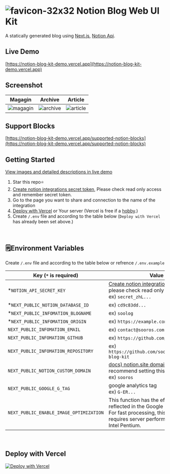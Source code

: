 # ![favicon-32x32](https://user-images.githubusercontent.com/74892930/230014114-ddbb901a-9cc6-4607-942b-0de153536ac5.png) Notion Blog Web UI Kit
A statically generated blog using [Next.js](https://github.com/vercel/next.js/), [Notion Api](https://github.com/makenotion/notion-sdk-js).

## Live Demo
[https://notion-blog-kit-demo.vercel.app](https://notion-blog-kit-demo.vercel.app)

## Screenshot
| Magagin | Archive | Article | 
|--|--|--|
| <img alt="magagin" src="https://github.com/sooros5132/notion-blog-kit/assets/74892930/3b0b9ec4-bf26-4b0a-aca8-995482a4e7e9"> | <img alt="archive" src="https://github.com/sooros5132/notion-blog-kit/assets/74892930/b5d91818-bc67-43f6-822e-81f9d4b0b918"> | <img alt="article" src="https://github.com/sooros5132/notion-blog-kit/assets/74892930/46633aac-1c21-499b-a40b-17713537090c"> |

## Support Blocks
[https://notion-blog-kit-demo.vercel.app/supported-notion-blocks](https://notion-blog-kit-demo.vercel.app/supported-notion-blocks)
<br />

## Getting Started
[View images and detailed descriptions in live demo](https://notion-blog-kit-demo.vercel.app/notion-blog-kit-deploy-step)
1. Star this repo⭐️
2. [Create notion integrations secret token](https://www.notion.so/my-integrations), Please check read only access and remember secret token.
3. Go to the page you want to share and connection to the name of the integration
4. [Deploy with Vercel](https://vercel.com/new/clone?repository-url=https%3A%2F%2Fgithub.com%2Fsooros5132%2Fnotion-blog-kit&env=NOTION_API_SECRET_KEY,NEXT_PUBLIC_NOTION_DATABASE_ID,NEXT_PUBLIC_INFOMATION_BLOGNAME) or Your server (Vercel is free if a [hobby](https://vercel.com/pricing).)
5. Create `/.env` file and according to the table below (`Deploy with Vercel` has already been set above.)
<br />

## 🗒️Environment Variables
Create `/.env` file and according to the table below or refrence `/.env.example`

|Key (`*` is required)|Value|
|------|---|
|*`NOTION_API_SECRET_KEY`|[Create notion integration `secret token`](https://www.notion.so/my-integrations)<br />please check read only access<br />ex) `secret_zhL...`|
|*`NEXT_PUBLIC_NOTION_DATABASE_ID`|ex) `cd9c83dd...`|
|*`NEXT_PUBLIC_INFOMATION_BLOGNAME`|ex) `soolog`|
|*`NEXT_PUBLIC_INFOMATION_ORIGIN`|ex) `https://example.com`|
|`NEXT_PUBLIC_INFOMATION_EMAIL`|ex) `contact@sooros.com`|
|`NEXT_PUBLIC_INFOMATION_GITHUB`|ex) `https://github.com/sooros5132`|
|`NEXT_PUBLIC_INFOMATION_REPOSITORY`|ex) `https://github.com/sooros5132/notion-blog-kit`|
|`NEXT_PUBLIC_NOTION_CUSTOM_DOMAIN`|[docs) notion.site domain setting](https://www.notion.so/ko-kr/blog/personalize-public-pages)<br />recommend setting this variable.<br />ex) `sooros`|
|`NEXT_PUBLIC_GOOGLE_G_TAG`|google analytics tag<br />ex) `G-ER...`|
|`NEXT_PUBLIC_ENABLE_IMAGE_OPTIMIZATION`|This function has the effect of being reflected in the Google search ranking. For fast processing, this feature requires server performance as high as Intel Pentium.|
<br />

## Deploy with Vercel
[![Deploy with Vercel](https://vercel.com/button)](https://vercel.com/new/clone?repository-name=notion-blog-kit&repository-url=https%3A%2F%2Fgithub.com%2Fsooros5132%2Fnotion-blog-kit&project-name=Notion+Blog+Kit&env=NOTION_API_SECRET_KEY,NEXT_PUBLIC_NOTION_DATABASE_ID,NEXT_PUBLIC_INFOMATION_BLOGNAME,NEXT_PUBLIC_INFOMATION_ORIGIN&envLink=https%3A%2F%2Fgithub.com%2Fsooros5132%2Fnotion-blog-kit%2Fblob%2Fmain%2F.env.example)